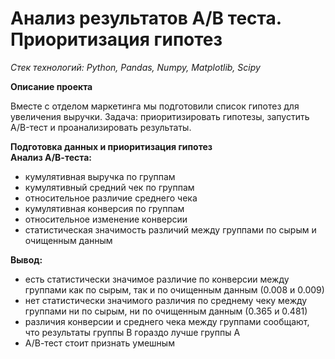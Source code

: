 # **Анализ результатов А/В теста. Приоритизация гипотез**

_Стек технологий: Python, Pandas, Numpy, Matplotlib, Scipy_

**Описание проекта**

Вместе с отделом маркетинга мы подготовили список гипотез для увеличения выручки. Задача: приоритизировать гипотезы, запустить A/B-тест и проанализировать результаты.

**Подготовка данных и приоритизация гипотез**  
**Анализ А/В-теста:**
- кумулятивная выручка по группам  
- кумулятивный средний чек по группам  
- относительное различие среднего чека  
- кумулятивная конверсия по группам
- относительное изменение конверсии  
- статистическая значимость различий между группами по сырым и очищенным данным

**Вывод:**  
- есть статистически значимое различие по конверсии между группами как по сырым, так и по очищенным данным (0.008 и 0.009)  
- нет статистически значимого различия по среднему чеку между группами ни по сырым, ни по очищенным данным (0.365 и 0.481)  
- различия конверсии и среднего чека между группами сообщают, что результаты группы B гораздо лучше группы A  
- А/В-тест стоит признать умешным  
